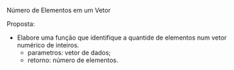 Número de Elementos em um Vetor

Proposta:
  - Elabore uma função que identifique a quantide de elementos num vetor numérico de inteiros.       
    + parametros: vetor de dados;
    + retorno: número de elementos.

